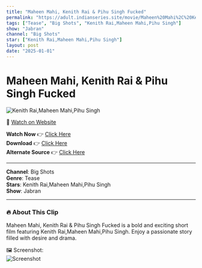 ```yaml
---
title: "Maheen Mahi, Kenith Rai & Pihu Singh Fucked"
permalink: "https://adult.indianseries.site/movie/Maheen%20Mahi%2C%20Kenith%20Rai%20%26%20Pihu%20Singh%20Fucked"
tags: ["Tease", "Big Shots", "Kenith Rai,Maheen Mahi,Pihu Singh"]
show: "Jabran"
channel: "Big Shots"
star: ["Kenith Rai,Maheen Mahi,Pihu Singh"]
layout: post
date: "2025-01-01"
---
```


# Maheen Mahi, Kenith Rai & Pihu Singh Fucked

![Kenith Rai,Maheen Mahi,Pihu Singh](https://shorts.desisins.com/wp-content/uploads/2024/08/Kenith-Rai-Jabran-Tharki-BigShots-DesiSins.com_.jpg)

🔗 [Watch on Website](https://adult.indianseries.site/movie/Maheen%20Mahi%2C%20Kenith%20Rai%20%26%20Pihu%20Singh%20Fucked)

**Watch Now** 👉 [Click Here](https://adult.indianseries.site/movie/Maheen%20Mahi%2C%20Kenith%20Rai%20%26%20Pihu%20Singh%20Fucked)  
**Download** 👉 [Click Here](https://adult.indianseries.site/movie/Maheen%20Mahi%2C%20Kenith%20Rai%20%26%20Pihu%20Singh%20Fucked)  
**Alternate Source** 👉 [Click Here](https://adult.indianseries.site/movie/Maheen%20Mahi%2C%20Kenith%20Rai%20%26%20Pihu%20Singh%20Fucked)

---

**Channel**: Big Shots  
**Genre**: Tease  
**Stars**: Kenith Rai,Maheen Mahi,Pihu Singh  
**Show**: Jabran

---

### 🔥 About This Clip

Maheen Mahi, Kenith Rai & Pihu Singh Fucked is a bold and exciting short film featuring Kenith Rai,Maheen Mahi,Pihu Singh. Enjoy a passionate story filled with desire and drama.
 
🖼️ Screenshot:  
![Screenshot](https://shorts.desisins.com/wp-content/uploads/2024/08/Kenith-Rai-Jabran-Tharki-BigShots-DesiSins.com_.jpg)
